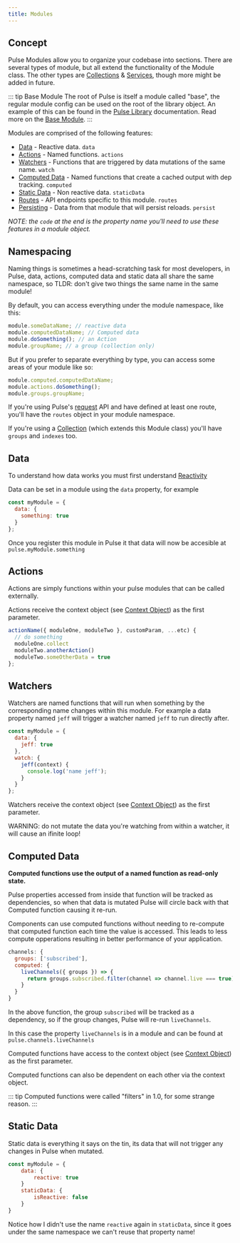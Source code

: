 ```yaml
---
title: Modules
---
```


## Concept

Pulse Modules allow you to organize your codebase into sections. There are several types of module, but all extend the functionality of the Module class. The other types are [Collections]() & [Services](), though more might be added in future.

::: tip Base Module
The root of Pulse is itself a module called "base", the regular module config can be used on the root of the library object. An example of this can be found in the [Pulse Library]() documentation. Read more on the [Base Module]().
:::

Modules are comprised of the following features:

- [Data](#data) - Reactive data. `data`
- [Actions](#actions) - Named functions. `actions`
- [Watchers](#watchers) - Functions that are triggered by data mutations of the same name. `watch`
- [Computed Data](#computed-data) - Named functions that create a cached output with dep tracking. `computed`
- [Static Data](#static-data) - Non reactive data. `staticData`
- [Routes](/v2/docs/http-requests.html) - API endpoints specific to this module. `routes`
- [Persisting](/v2/docs/persisting-data.html) - Data from that module that will persist reloads. `persist`

_NOTE: the `code` at the end is the property name you'll need to use these features in a module object._

## Namespacing

Naming things is sometimes a head-scratching task for most developers, in Pulse, data, actions, computed data and static data all share the same namespace, so TLDR: don't give two things the same name in the same module!

By default, you can access everything under the module namespace, like this:

```js
module.someDataName; // reactive data
module.computedDataName; // Computed data
module.doSomething(); // an Action
module.groupName; // a group (collection only)
```

But if you prefer to separate everything by type, you can access some areas of your module like so:

```js
module.computed.computedDataName;
module.actions.doSomething();
module.groups.groupName;
```

If you're using Pulse's [request](/v2/docs/http-requests.html) API and have defined at least one route, you'll have the `routes` object in your module namespace.

If you're using a [Collection](/v2/docs/collections.html) (which extends this Module class) you'll have `groups` and `indexes` too.

## Data

To understand how data works you must first understand [Reactivity](/v2/docs/concepts.html#reactivity)

Data can be set in a module using the `data` property, for example

```js
const myModule = {
  data: {
    something: true
  }
};
```

Once you register this module in Pulse it that data will now be accesible at `pulse.myModule.something`

## Actions

Actions are simply functions within your pulse modules that can be called externally.

Actions receive the context object (see [Context Object](#context-object)) as the first parameter.

```js
actionName({ moduleOne, moduleTwo }, customParam, ...etc) {
  // do something
  moduleOne.collect
  moduleTwo.anotherAction()
  moduleTwo.someOtherData = true
};
```

## Watchers

Watchers are named functions that will run when something by the corresponding name changes within this module. For example a data property named `jeff` will trigger a watcher named `jeff` to run directly after.

```js
const myModule = {
  data: {
    jeff: true
  },
  watch: {
    jeff(context) {
      console.log('name jeff');
    }
  }
};
```

Watchers receive the context object (see [Context Object](#context-object)) as the first parameter.

WARNING: do not mutate the data you're watching from within a watcher, it will cause an ifinite loop!

## Computed Data

**Computed functions use the output of a named function as read-only state.**

Pulse properties accessed from inside that function will be tracked as dependencies, so when that data is mutated Pulse will circle back with that Computed function causing it re-run.

Components can use computed functions without needing to re-compute that computed function each time the value is accessed. This leads to less compute opperations resulting in better performance of your application.

```js
channels: {
  groups: ['subscribed'],
  computed: {
    liveChannels({ groups }) => {
      return groups.subscribed.filter(channel => channel.live === true)
    }
  }
}
```

In the above function, the group `subscribed` will be tracked as a dependency, so if the group changes, Pulse will re-run `liveChannels`.

In this case the property `liveChannels` is in a module and can be found at `pulse.channels.liveChannels`

Computed functions have access to the context object (see [Context Object](/guide/context-object.html)) as the first parameter.

Computed functions can also be dependent on each other via the context object.

::: tip
Computed functions were called "filters" in 1.0, for some strange reason.
:::

## Static Data

Static data is everything it says on the tin, its data that will not trigger any changes in Pulse when mutated.

```js
const myModule = {
    data: {
        reactive: true
    }
    staticData: {
        isReactive: false
    }
}
```

Notice how I didn't use the name `reactive` again in `staticData`, since it goes under the same namespace we can't reuse that property name!
